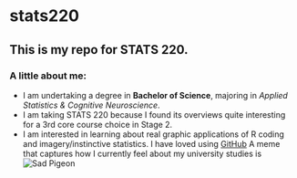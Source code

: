 # stats220

## This is my repo for STATS 220. 

### A little about me:

- I am undertaking a degree in **Bachelor of Science**, majoring in *Applied Statistics & Cognitive Neuroscience*.
- I am taking STATS 220 because I found its overviews quite interesting for a 3rd core course choice in Stage 2.
- I am interested in learning about real graphic applications of R coding and imagery/instinctive statistics. I have loved using [GitHub](https://github.com/)
A meme that captures how I currently feel about my university studies is ![Sad Pigeon](https://c.tenor.com/Pa3SHW2PCX0AAAAd/tenor.gif)
